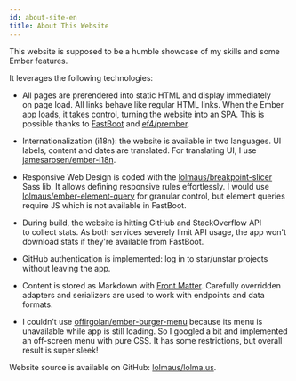 ```yaml
---
id: about-site-en
title: About This Website
---
```


This website is supposed to be a humble showcase of my skills and some Ember features.

It leverages the following technologies:

*   All pages are prerendered into static HTML and display immediately on page load. All links behave like regular HTML links. When the Ember app loads, it takes control, turning the website into an SPA. This is possible thanks to [FastBoot](https://ember-fastboot.com) and [ef4/prember](https://github.com/ef4/prember).

*   Internationalization (i18n): the website is available in two languages. UI labels, content and dates are translated. For translating UI, I use [jamesarosen/ember-i18n](https://github.com/jamesarosen/ember-i18n).

*   Responsive Web Design is coded with the [lolmaus/breakpoint-slicer](https://github.com/lolmaus/breakpoint-slicer) Sass lib. It allows defining responsive rules effortlessly. I would use [lolmaus/ember-element-query](https://github.com/lolmaus/ember-element-query) for granular control, but element queries require JS which is not available in FastBoot.

*   During build, the website is hitting GitHub and StackOverflow API to collect stats. As both services severely limit API usage, the app won't download stats if they're available from FastBoot.

*   GitHub authentication is implemented: log in to star/unstar projects without leaving the app.

*   Content is stored as Markdown with [Front Matter](https://jekyllrb.com/docs/frontmatter/). Carefully overridden adapters and serializers are used to work with endpoints and data formats.

*   I couldn't use [offirgolan/ember-burger-menu](https://github.com/offirgolan/ember-burger-menu) because its menu is unavailable while app is still loading. So I googled a bit and implemented an off-screen menu with pure CSS. It has some restrictions, but overall result is super sleek!

Website source is available on GitHub: [lolmaus/lolma.us](https://github.com/lolmaus/lolma.us).
